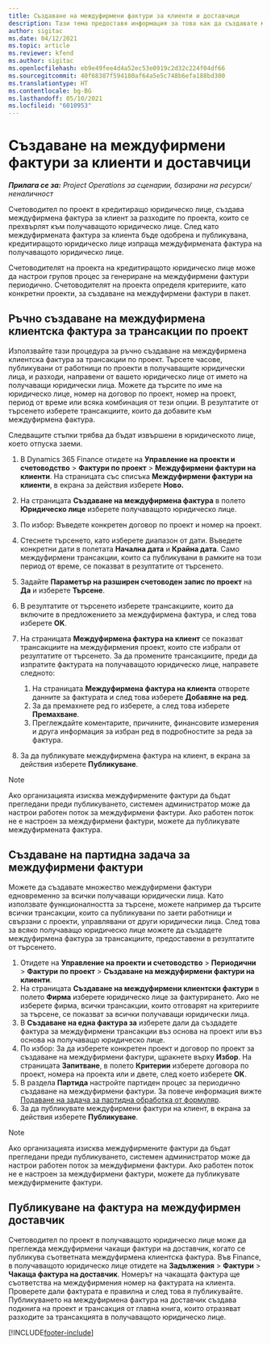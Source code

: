 ```yaml
---
title: Създаване на междуфирмени фактури за клиенти и доставчици
description: Тази тема предоставя информация за това как да създавате междуфирмени фактури за клиенти и доставчици.
author: sigitac
ms.date: 04/12/2021
ms.topic: article
ms.reviewer: kfend
ms.author: sigitac
ms.openlocfilehash: eb9e49fee4d4a52ec53e0919c2d32c224f04df66
ms.sourcegitcommit: 40f68387f594180af64a5e5c748b6efa188bd300
ms.translationtype: HT
ms.contentlocale: bg-BG
ms.lasthandoff: 05/10/2021
ms.locfileid: "6010953"
---
```

# <a name="create-intercompany-customer-and-vendor-invoices"></a>Създаване на междуфирмени фактури за клиенти и доставчици

_**Прилага се за:** Project Operations за сценарии, базирани на ресурси/неналичност_

Счетоводител по проект в кредитиращо юридическо лице, създава междуфирмена фактура за клиент за разходите по проекта, които се прехвърлят към получаващото юридическо лице. След като междуфирмената фактура за клиента бъде одобрена и публикувана, кредитиращото юридическо лице изпраща междуфирмената фактура на получаващото юридическо лице.

Счетоводителят на проекта на кредитиращото юридическо лице може да настрои групов процес за генериране на междуфирмени фактури периодично. Счетоводителят на проекта определя критериите, като конкретни проекти, за създаване на междуфирмени фактури в пакет.

## <a name="manually-create-an-intercompany-customer-invoice-for-project-transactions"></a>Ръчно създаване на междуфирмена клиентска фактура за трансакции по проект 

Използвайте тази процедура за ръчно създаване на междуфирмена клиентска фактура за трансакции по проект. Търсете часове, публикувани от работници по проекти в получаващите юридически лица, и разходи, направени от вашето юридическо лице от името на получаващи юридически лица. Можете да търсите по име на юридическо лице, номер на договор по проект, номер на проект, период от време или всяка комбинация от тези опции. В резултатите от търсенето изберете трансакциите, които да добавите към междуфирмена фактура. 

Следващите стъпки трябва да бъдат извършени в юридическото лице, което отпуска заеми. 

1. В Dynamics 365 Finance отидете на **Управление на проекти и счетоводство** > **Фактури по проект** > **Междуфирмени фактури на клиенти**. На страницата със списъка **Междуфирмени фактури на клиенти**, в екрана за действия изберете **Ново.**
2. На страницата **Създаване на междуфирмена фактура** в полето **Юридическо лице** изберете получаващото юридическо лице.
3. По избор: Въведете конкретен договор по проект и номер на проект.
4. Стеснете търсенето, като изберете диапазон от дати. Въведете конкретни дати в полетата **Начална дата** и **Крайна дата**. Само междуфирмени трансакции, които са публикувани в рамките на този период от време, се показват в резултатите от търсенето.
5. Задайте **Параметър на разширен счетоводен запис по проект** на **Да** и изберете **Търсене**.
6. В резултатите от търсенето изберете трансакциите, които да включите в предложението за междуфирмена фактура, и след това изберете **OK**.
7. На страницата **Междуфирмена фактура на клиент** се показват трансакциите на междуфирмения проект, които сте избрали от резултатите от търсенето. За да промените трансакциите, преди да изпратите фактурата на получаващото юридическо лице, направете следното:
  
    1. На страницата **Междуфирмена фактура на клиента** отворете данните за фактурата и след това изберете **Добавяне на ред**.
    2. За да премахнете ред го изберете, а след това изберете **Премахване**.
    3. Преглеждайте коментарите, причините, финансовите измерения и друга информация за избран ред в подробностите за реда за фактура.
    
8. За да публикувате междуфирмена фактура на клиент, в екрана за действия изберете **Публикуване**.

> [!NOTE]
> Ако организацията изисква междуфирмените фактури да бъдат прегледани преди публикуването, системен администратор може да настрои работен поток за междуфирмени фактури. Ако работен поток не е настроен за междуфирмени фактури, можете да публикувате междуфирмената фактура.

## <a name="create-a-batch-job-for-intercompany-invoices"></a>Създаване на партидна задача за междуфирмени фактури

Можете да създавате множество междуфирмени фактури едновременно за всички получаващи юридически лица. Като използвате функционалността за търсене, можете например да търсите всички трансакции, които са публикувани по заети работници и свързани с проекти, управлявани от други юридически лица. След това за всяко получаващо юридическо лице можете да създадете междуфирмена фактура за трансакциите, предоставени в резултатите от търсенето.

1. Отидете на **Управление на проекти и счетоводство** > **Периодични** > **Фактури по проект** > **Създаване на междуфирмени фактури на клиенти**.
2. На страницата **Създаване на междуфирмени клиентски фактури** в полето **Фирма** изберете юридическо лице за фактурирането. Ако не изберете фирма, всички трансакции, които отговарят на критериите за търсене, се показват за всички получаващи юридически лица.
3. В **Създаване на една фактура за** изберете дали да създадете фактура за междуфирмени трансакции въз основа на проект или въз основа на получаващо юридическо лице.
4. По избор: За да изберете конкретен проект и договор по проект за създаване на междуфирмени фактури, щракнете върху **Избор**. На страницата **Запитване**, в полето **Критерии** изберете договора по проект, номера на проекта или и двете, след което изберете **OK**.
5. В раздела **Партида** настройте партиден процес за периодично създаване на междуфирмени фактури. За повече информация вижте [Подаване на задача за партидна обработка от формуляр](/dynamicsax-2012/appuser-itpro/submit-a-batch-processing-job-from-a-form).
6. За да публикувате междуфирмени фактури на клиент, в екрана за действия изберете **Публикуване**.

> [!NOTE]
> Ако организацията изисква междуфирмените фактури да бъдат прегледани преди публикуването, системен администратор може да настрои работен поток за междуфирмени фактури. Ако работен поток не е настроен за междуфирмени фактури, можете да публикувате междуфирмените фактури.

## <a name="post-the-intercompany-vendor-invoice"></a>Публикуване на фактура на междуфирмен доставчик

Счетоводител по проект в получаващото юридическо лице може да преглежда междуфирмени чакащи фактури на доставчик, когато се публикува съответната междуфирмена клиентска фактура. Във Finance, в получаващото юридическо лице отидете на **Задължения** > **Фактури** > **Чакаща фактура на доставчик**. Номерът на чакащата фактура ще съответства на междуфирмения номер на фактурата на клиента. Проверете дали фактурата е правилна и след това я публикувайте. Публикуването на междуфирмена фактура на доставчик създава подкнига на проект и трансакция от главна книга, които отразяват разходите за трансакцията в получаващото юридическо лице.


[!INCLUDE[footer-include](../includes/footer-banner.md)]
